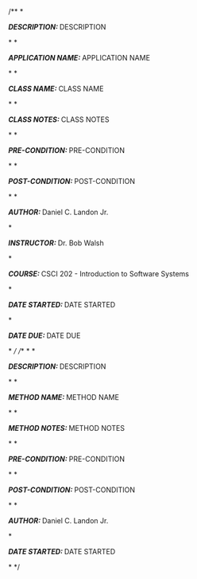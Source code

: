 

/**
    * <p><strong><em>DESCRIPTION: </em></strong>DESCRIPTION</p>
    *
    * <p><strong><em>APPLICATION NAME: </em></strong>APPLICATION NAME</p>
    *
    * <p><strong><em>CLASS NAME: </em></strong>CLASS NAME</p>
    *
    * <p><strong><em>CLASS NOTES: </em></strong>CLASS NOTES</p>
    *
    * <p><strong><em>PRE-CONDITION: </em></strong>PRE-CONDITION</p>
    *
    * <p><strong><em>POST-CONDITION: </em></strong>POST-CONDITION</p>
    *
    * <p><strong><em>AUTHOR: </em></strong>Daniel C. Landon Jr.</p>
    * <p><strong><em>INSTRUCTOR: </em></strong>Dr. Bob Walsh</p>
    * <p><strong><em>COURSE: </em></strong>CSCI 202 - Introduction to Software Systems</p>
    * <p><strong><em>DATE STARTED: </em></strong>DATE STARTED</p>
    * <p><strong><em>DATE DUE: </em></strong>DATE DUE</p>
    * 
*/
    /**
        * 
        * <p><strong><em>DESCRIPTION: </em></strong>DESCRIPTION</p>
        * 
        * <p><strong><em>METHOD NAME: </em></strong>METHOD NAME</p>
        *
        * <p><strong><em>METHOD NOTES: </em></strong>METHOD NOTES</p>
        *
        * <p><strong><em>PRE-CONDITION: </em></strong>PRE-CONDITION</p>
        *
        * <p><strong><em>POST-CONDITION: </em></strong>POST-CONDITION</p>
        *
        * <p><strong><em>AUTHOR: </em></strong> Daniel C. Landon Jr.</p>
        * <p><strong><em>DATE STARTED: </em></strong>DATE STARTED</p>
        *
     */